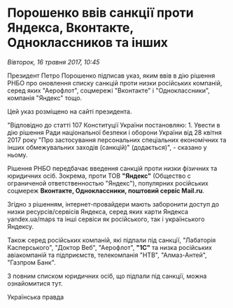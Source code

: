 # Порошенко ввів санкції проти Яндекса, Вконтакте, Одноклассников та інших

*Вівторок, 16 травня 2017, 10:45*

Президент Петро Порошенко підписав указ, яким ввів в дію рішення РНБО про оновлення списку санкцій проти низки російських компаній, серед яких "Аерофлот", соцмережі "Вконтакте" і "Одноклассники", компанія "Яндекс" тощо.

Цей указ розміщено на сайті президента.

"Відповідно до статті 107 Конституції України постановляю: 1. Увести в дію рішення Ради національної безпеки і оборони України від 28 квітня 2017 року "Про застосування персональних спеціальних економічних та інших обмежувальних заходів (санкцій)" (додається)", - сказано у ньому.

Рішення РНБО передбачає введення санкцій проти низки фізичних та юридичних осіб. Зокрема, проти ТОВ **"Яндекс"** (Общество с ограниченой ответственностью "Яндекс"), популярних російських соцмереж **Вконтакте, Одноклассники, поштовий сервіс Mail.ru**.

Згідно з рішенням, інтернет-провайдери мають заборонити доступ до низки ресурсів/сервісів Яндекса, серед яких карти Яндекса yandex.ua/maps та інші сервіси як російського, так і українського Яндексу.

Також серед російських компаній, які підпали під санкції, "Лабаторія Касперського", "Доктор Веб", "Аерофлот", **"1С"** та низка російських авіакомпаній та підприємств, телекомпанія "НТВ", "Алмаз-Антей", "Газпром Банк".

З повним списком юридичних осіб, що підпали під санкції, можна ознайомитися тут.

Українська правда